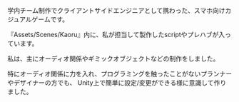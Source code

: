 学内チーム制作でクライアントサイドエンジニアとして携わった、スマホ向けカジュアルゲームです。

『Assets/Scenes/Kaoru』内に、私が担当して製作したscriptやプレハブが入っています。

私は、主にオーディオ関係やギミックオブジェクトなどの制作をしました。

特にオーディオ関係に力を入れ、プログラミングを触ったことがないプランナーやデザイナーの方でも、
Unity上で簡単に設定/変更ができる様に意識して作りました。
